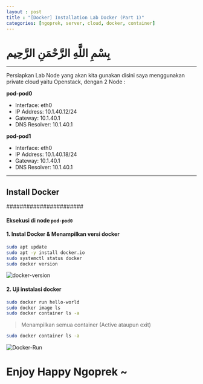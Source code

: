```yaml
---
layout : post
title : "[Docker] Installation Lab Docker (Part 1)"
categories: [ngoprek, server, cloud, docker, container]
---
```


# بِسْمِ اللَّهِ الرَّحْمَنِ الرَّحِيم

---

Persiapkan Lab Node yang akan kita gunakan disini saya menggunakan private cloud yaitu Openstack, dengan 2 Node :

**pod-pod0**
* Interface: eth0
* IP Address: 10.1.40.12/24
* Gateway: 10.1.40.1
* DNS Resolver: 10.1.40.1

**pod-pod1**
* Interface: eth0
* IP Address: 10.1.40.18/24
* Gateway: 10.1.40.1
* DNS Resolver: 10.1.40.1

-----
## Install Docker #####
#######################

#### Eksekusi di node `pod-pod0` ###

#### 1. Instal Docker & Menampilkan versi docker
```BASH
sudo apt update
sudo apt -y install docker.io
sudo systemctl status docker
sudo docker version
```
![docker-version]()

#### 2. Uji instalasi docker

```BASH
sudo docker run hello-world
sudo docker image ls
sudo docker container ls -a
```

> Menampilkan semua container (Active  ataupun exit)
```BASH
sudo docker container ls -a
```

![Docker-Run]()


# Enjoy Happy Ngoprek ~







